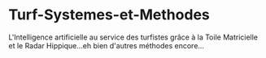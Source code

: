 # Turf-Systemes-et-Methodes
L'Intelligence artificielle au service des turfistes grâce à la Toile Matricielle et le Radar Hippique...eh bien d'autres méthodes encore...
